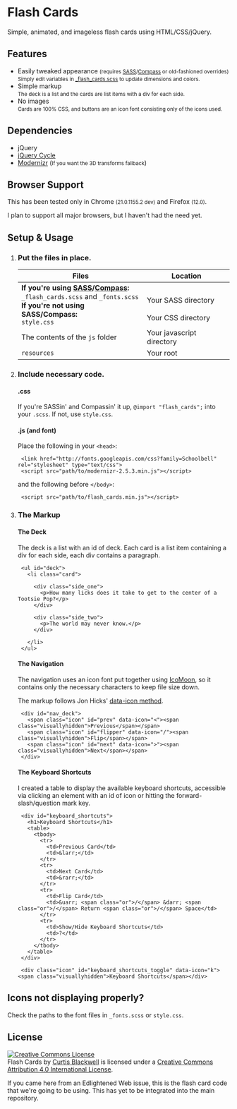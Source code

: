 # Flash Cards
Simple, animated, and imageless flash cards using HTML/CSS/jQuery.

## Features
 
* Easily tweaked appearance <small>(requires [SASS](http://sass-lang.com)/[Compass](http://compass-style.org) or old-fashioned overrides)</small>  
<small>Simply edit variables in [_flash_cards.scss](/curtisblackwell/flash_cards/blob/master/css/_flash_cards.scss) to update dimensions and colors.</small>
* Simple markup  
<small>The deck is a list and the cards are list items with a div for each side.</small>
* No images  
<small>Cards are 100% CSS, and buttons are an icon font consisting only of the icons used.</small>

## Dependencies
* jQuery
* [jQuery Cycle](http://jquery.malsup.com/cycle)
* [Modernizr](http://modernizr.com) (<small>If you want the 3D transforms fallback</small>)

## Browser Support
This has been tested only in Chrome <small>(21.0.1155.2 dev)</small> and Firefox <small>(12.0)</small>.

I plan to support all major browsers, but I haven't had the need yet.

## Setup & Usage
1. ### Put the files in place.  

   <table>
     <thead>
       <th>Files</th>
       <th>Location</th>
     </thead>
     <tbody>
       <tr>
         <td>
           <b>If you're using <a href="http://sass-lang.com/">SASS</a>/<a href="http://compass-style.org/">Compass</a>:</b><br>
           <code>_flash_cards.scss</code> and <code>_fonts.scss</code><br>
           <b>If you're not using SASS/Compass:</b><br>
           <code>style.css</code>
         </td>
         <td>
           <br>
           Your SASS directory<br><br>
           Your CSS directory
         </td>
       </tr>
       <tr>
         <td>The contents of the <code>js</code> folder</td>
         <td>Your javascript directory</td>
       </tr>
       <tr>
         <td><code>resources</code></td>
         <td>Your root</td>
       </tr>
     </tbody>
   </table>

2. ### Include necessary code.  
   #### .css
   If you're SASSin' and Compassin' it up, `@import "flash_cards";` into your `.scss`. If not, use `style.css`.

   #### .js (and font)
   Place the following in your `<head>`:
   
        <link href="http://fonts.googleapis.com/css?family=Schoolbell" rel="stylesheet" type="text/css">
        <script src="path/to/modernizr-2.5.3.min.js"></script>

   and the following before `</body>`:

        <script src="path/to/flash_cards.min.js"></script>

3. ### The Markup
   #### The Deck
   The deck is a list with an id of deck. Each card is a list item containing a div for each side, 
   each div contains a paragraph.

        <ul id="deck">
          <li class="card">

            <div class="side_one">
              <p>How many licks does it take to get to the center of a Tootsie Pop?</p>
            </div>

            <div class="side_two">
              <p>The world may never know.</p>
            </div>

          </li>
        </ul>

   #### The Navigation
   The navigation uses an icon font put together using [IcoMoon](http://keyamoon.com/icomoon/app/), 
   so it contains only the necessary characters to keep file size down. 
   
   The markup follows Jon Hicks' [data-icon method](http://24ways.org/2011/displaying-icons-with-fonts-and-data-attributes).   
   
        <div id="nav_deck">
          <span class="icon" id="prev" data-icon="<"><span class="visuallyhidden">Previous</span></span>
          <span class="icon" id="flipper" data-icon="/"><span class="visuallyhidden">Flip</span></span>
          <span class="icon" id="next" data-icon=">"><span class="visuallyhidden">Next</span></span>
        </div>
   
   #### The Keyboard Shortcuts
   I created a table to display the available keyboard shortcuts, accessible via clicking an element with an id of icon 
   or hitting the forward-slash/question mark key.

        <div id="keyboard_shortcuts">
          <h1>Keyboard Shortcuts</h1>
          <table>
            <tbody>
              <tr>
                <td>Previous Card</td>
                <td>&larr;</td>
              </tr>
              <tr>
                <td>Next Card</td>
                <td>&rarr;</td>
              </tr>
              <tr>
                <td>Flip Card</td>
                <td>&uarr; <span class="or">/</span> &darr; <span class="or">/</span> Return <span class="or">/</span> Space</td>
              </tr>
              <tr>
                <td>Show/Hide Keyboard Shortcuts</td>
                <td>?</td>
              </tr>
            </tbody>
          </table>
        </div>

        <div class="icon" id="keyboard_shortcuts_toggle" data-icon="k"><span class="visuallyhidden">Keyboard Shortcuts</span></div>

## Icons not displaying properly?
Check the paths to the font files in `_fonts.scss` or `style.css`.

## License
<a rel="license" href="http://creativecommons.org/licenses/by/4.0/"><img alt="Creative Commons License" style="border-width:0" src="http://i.creativecommons.org/l/by/4.0/88x31.png" /></a><br /><span xmlns:dct="http://purl.org/dc/terms/" property="dct:title">Flash Cards</span> by <a xmlns:cc="http://creativecommons.org/ns#" href="http://curtisblackwell.github.io/flash_cards/" property="cc:attributionName" rel="cc:attributionURL">Curtis Blackwell</a> is licensed under a <a rel="license" href="http://creativecommons.org/licenses/by/4.0/">Creative Commons Attribution 4.0 International License</a>.


If you came here from an Edlightened Web issue, this is the flash card code that we're going to be using. This has yet to be integrated into the main repository. 
